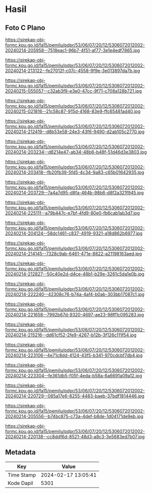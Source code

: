 # Hasil

## Foto C Plano

https://sirekap-obj-formc.kpu.go.id/fa15/pemilu/pdpr/53/06/07/20/12/5306072012002-20240214-205958--7518eac1-96b7-4f51-af77-3e1e4edf7865.jpg

https://sirekap-obj-formc.kpu.go.id/fa15/pemilu/pdpr/53/06/07/20/12/5306072012002-20240214-213122--fe27012f-c07c-4558-9f9e-3e013897da7b.jpg

https://sirekap-obj-formc.kpu.go.id/fa15/pemilu/pdpr/53/06/07/20/12/5306072012002-20240215-055057--c32ab3f9-e3e0-47cc-9f71-c708a128b721.jpg

https://sirekap-obj-formc.kpu.go.id/fa15/pemilu/pdpr/53/06/07/20/12/5306072012002-20240215-021816--21c58c87-915d-4168-83e9-ffc65481ad40.jpg

https://sirekap-obj-formc.kpu.go.id/fa15/pemilu/pdpr/53/06/07/20/12/5306072012002-20240214-212419--d8b53e58-24e3-43f6-9490-d2ab105c2770.jpg

https://sirekap-obj-formc.kpu.go.id/fa15/pemilu/pdpr/53/06/07/20/12/5306072012002-20240214-203234--d8214e47-ab34-48b6-b48f-51d46d3e3803.jpg

https://sirekap-obj-formc.kpu.go.id/fa15/pemilu/pdpr/53/06/07/20/12/5306072012002-20240214-203418--fb20fb39-5fd5-4c34-9a83-c65b01642935.jpg

https://sirekap-obj-formc.kpu.go.id/fa15/pemilu/pdpr/53/06/07/20/12/5306072012002-20240214-203729--7a4a7d95-d8fa-464b-98b6-d8f2a321f945.jpg

https://sirekap-obj-formc.kpu.go.id/fa15/pemilu/pdpr/53/06/07/20/12/5306072012002-20240214-225111--a79b447c-e7bf-4fd9-80e0-fb6cab1ab3d7.jpg

https://sirekap-obj-formc.kpu.go.id/fa15/pemilu/pdpr/53/06/07/20/12/5306072012002-20240214-204124--58dc1461-c837-4919-9321-a18d862b6977.jpg

https://sirekap-obj-formc.kpu.go.id/fa15/pemilu/pdpr/53/06/07/20/12/5306072012002-20240214-214145--7328c9ab-6461-471e-8822-a21198163aed.jpg

https://sirekap-obj-formc.kpu.go.id/fa15/pemilu/pdpr/53/06/07/20/12/5306072012002-20240214-212827--50c40e2d-d4ce-48b1-b29e-3261c5da1e0b.jpg

https://sirekap-obj-formc.kpu.go.id/fa15/pemilu/pdpr/53/06/07/20/12/5306072012002-20240214-222240--42308c76-b74a-4af4-b0ab-303bb17087c1.jpg

https://sirekap-obj-formc.kpu.go.id/fa15/pemilu/pdpr/53/06/07/20/12/5306072012002-20240214-221658--7992b67d-9320-4697-ae23-98ff1c095283.jpg

https://sirekap-obj-formc.kpu.go.id/fa15/pemilu/pdpr/53/06/07/20/12/5306072012002-20240214-215216--dd61cf52-2fe9-4267-b12b-3f126c111f54.jpg

https://sirekap-obj-formc.kpu.go.id/fa15/pemilu/pdpr/53/06/07/20/12/5306072012002-20240214-223106--4e71c8dd-4124-43f5-b341-970cdcbf7db4.jpg

https://sirekap-obj-formc.kpu.go.id/fa15/pemilu/pdpr/53/06/07/20/12/5306072012002-20240214-223304--fe361db5-f05f-4eda-b58a-6a6691a09a12.jpg

https://sirekap-obj-formc.kpu.go.id/fa15/pemilu/pdpr/53/06/07/20/12/5306072012002-20240214-220729--085a17e6-8255-4483-baeb-37bdf1814446.jpg

https://sirekap-obj-formc.kpu.go.id/fa15/pemilu/pdpr/53/06/07/20/12/5306072012002-20240214-205556--b74bc875-c73a-4def-b8de-1d04171de9eb.jpg

https://sirekap-obj-formc.kpu.go.id/fa15/pemilu/pdpr/53/06/07/20/12/5306072012002-20240214-220138--cc8ddf6d-8521-48d3-a8c3-3e5683ed7b07.jpg


## Metadata

| Key        | Value               |
| ---------- | ------------------- |
| Time Stamp | 2024-02-17 13:05:41 |
| Kode Dapil | 5301                |



